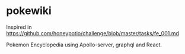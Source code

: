 # pokewiki

Inspired in <https://github.com/honeypotio/challenge/blob/master/tasks/fe_001.md>

Pokemon Encyclopedia using Apollo-server, graphql and React.
